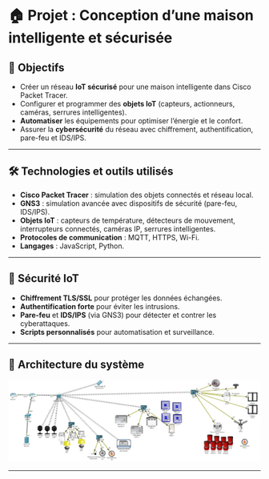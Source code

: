 # 🏠 Projet : Conception d’une maison intelligente et sécurisée

## 🎯 Objectifs

- Créer un réseau **IoT sécurisé** pour une maison intelligente dans Cisco Packet Tracer.
- Configurer et programmer des **objets IoT** (capteurs, actionneurs, caméras, serrures intelligentes).
- **Automatiser** les équipements pour optimiser l’énergie et le confort.
- Assurer la **cybersécurité** du réseau avec chiffrement, authentification, pare-feu et IDS/IPS.

---

## 🛠️ Technologies et outils utilisés

- **Cisco Packet Tracer** : simulation des objets connectés et réseau local.
- **GNS3** : simulation avancée avec dispositifs de sécurité (pare-feu, IDS/IPS).
- **Objets IoT** : capteurs de température, détecteurs de mouvement, interrupteurs connectés, caméras IP, serrures intelligentes.
- **Protocoles de communication** : MQTT, HTTPS, Wi-Fi.
- **Langages** : JavaScript, Python.

---

## 🔐 Sécurité IoT

- **Chiffrement TLS/SSL** pour protéger les données échangées.
- **Authentification forte** pour éviter les intrusions.
- **Pare-feu** et **IDS/IPS** (via GNS3) pour détecter et contrer les cyberattaques.
- **Scripts personnalisés** pour automatisation et surveillance.

---

## 🧠 Architecture du système

<p align="center">
  <img src="archetecture.jpg" alt="Architecture de la maison intelligente" width="600"/>
</p>

---

